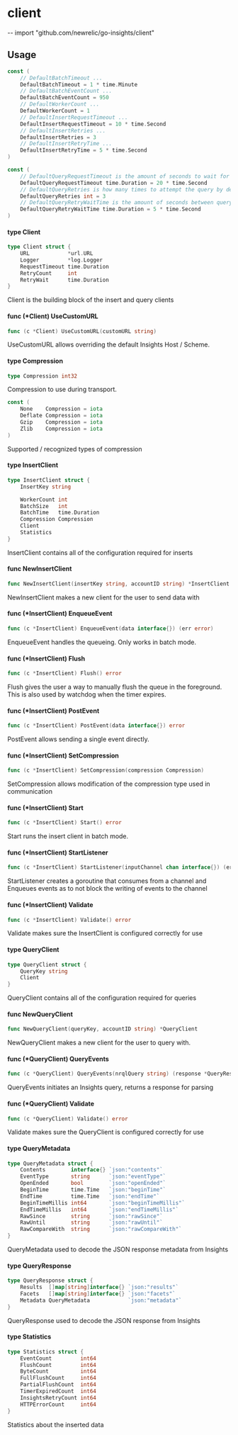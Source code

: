 # client
--
    import "github.com/newrelic/go-insights/client"


## Usage

```go
const (
	// DefaultBatchTimeout ...
	DefaultBatchTimeout = 1 * time.Minute
	// DefaultBatchEventCount ...
	DefaultBatchEventCount = 950
	// DefaultWorkerCount ...
	DefaultWorkerCount = 1
	// DefaultInsertRequestTimeout ...
	DefaultInsertRequestTimeout = 10 * time.Second
	// DefaultInsertRetries ...
	DefaultInsertRetries = 3
	// DefaultInsertRetryTime ...
	DefaultInsertRetryTime = 5 * time.Second
)
```

```go
const (
	// DefaultQueryRequestTimeout is the amount of seconds to wait for a query response by default
	DefaultQueryRequestTimeout time.Duration = 20 * time.Second
	// DefaultQueryRetries is how many times to attempt the query by default
	DefaultQueryRetries int = 3
	// DefaultQueryRetryWaitTime is the amount of seconds between query attempts
	DefaultQueryRetryWaitTime time.Duration = 5 * time.Second
)
```

#### type Client

```go
type Client struct {
	URL            *url.URL
	Logger         *log.Logger
	RequestTimeout time.Duration
	RetryCount     int
	RetryWait      time.Duration
}
```

Client is the building block of the insert and query clients

#### func (*Client) UseCustomURL

```go
func (c *Client) UseCustomURL(customURL string)
```
UseCustomURL allows overriding the default Insights Host / Scheme.

#### type Compression

```go
type Compression int32
```

Compression to use during transport.

```go
const (
	None    Compression = iota
	Deflate Compression = iota
	Gzip    Compression = iota
	Zlib    Compression = iota
)
```
Supported / recognized types of compression

#### type InsertClient

```go
type InsertClient struct {
	InsertKey string

	WorkerCount int
	BatchSize   int
	BatchTime   time.Duration
	Compression Compression
	Client
	Statistics
}
```

InsertClient contains all of the configuration required for inserts

#### func  NewInsertClient

```go
func NewInsertClient(insertKey string, accountID string) *InsertClient
```
NewInsertClient makes a new client for the user to send data with

#### func (*InsertClient) EnqueueEvent

```go
func (c *InsertClient) EnqueueEvent(data interface{}) (err error)
```
EnqueueEvent handles the queueing. Only works in batch mode.

#### func (*InsertClient) Flush

```go
func (c *InsertClient) Flush() error
```
Flush gives the user a way to manually flush the queue in the foreground. This
is also used by watchdog when the timer expires.

#### func (*InsertClient) PostEvent

```go
func (c *InsertClient) PostEvent(data interface{}) error
```
PostEvent allows sending a single event directly.

#### func (*InsertClient) SetCompression

```go
func (c *InsertClient) SetCompression(compression Compression)
```
SetCompression allows modification of the compression type used in communication

#### func (*InsertClient) Start

```go
func (c *InsertClient) Start() error
```
Start runs the insert client in batch mode.

#### func (*InsertClient) StartListener

```go
func (c *InsertClient) StartListener(inputChannel chan interface{}) (err error)
```
StartListener creates a goroutine that consumes from a channel and Enqueues
events as to not block the writing of events to the channel

#### func (*InsertClient) Validate

```go
func (c *InsertClient) Validate() error
```
Validate makes sure the InsertClient is configured correctly for use

#### type QueryClient

```go
type QueryClient struct {
	QueryKey string
	Client
}
```

QueryClient contains all of the configuration required for queries

#### func  NewQueryClient

```go
func NewQueryClient(queryKey, accountID string) *QueryClient
```
NewQueryClient makes a new client for the user to query with.

#### func (*QueryClient) QueryEvents

```go
func (c *QueryClient) QueryEvents(nrqlQuery string) (response *QueryResponse, err error)
```
QueryEvents initiates an Insights query, returns a response for parsing

#### func (*QueryClient) Validate

```go
func (c *QueryClient) Validate() error
```
Validate makes sure the QueryClient is configured correctly for use

#### type QueryMetadata

```go
type QueryMetadata struct {
	Contents        interface{} `json:"contents"`
	EventType       string      `json:"eventType"`
	OpenEnded       bool        `json:"openEnded"`
	BeginTime       time.Time   `json:"beginTime"`
	EndTime         time.Time   `json:"endTime"`
	BeginTimeMillis int64       `json:"beginTimeMillis"`
	EndTimeMillis   int64       `json:"endTimeMillis"`
	RawSince        string      `json:"rawSince"`
	RawUntil        string      `json:"rawUntil"`
	RawCompareWith  string      `json:"rawCompareWith"`
}
```

QueryMetadata used to decode the JSON response metadata from Insights

#### type QueryResponse

```go
type QueryResponse struct {
	Results  []map[string]interface{} `json:"results"`
	Facets   []map[string]interface{} `json:"facets"`
	Metadata QueryMetadata            `json:"metadata"`
}
```

QueryResponse used to decode the JSON response from Insights

#### type Statistics

```go
type Statistics struct {
	EventCount         int64
	FlushCount         int64
	ByteCount          int64
	FullFlushCount     int64
	PartialFlushCount  int64
	TimerExpiredCount  int64
	InsightsRetryCount int64
	HTTPErrorCount     int64
}
```

Statistics about the inserted data
